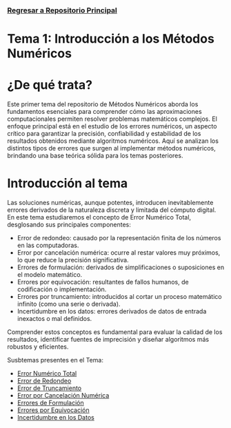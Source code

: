 ### [Regresar a Repositorio Principal](https://github.com/SebastianRSS04/Metodos-Numericos-Git.git)

# Tema 1: Introducción a los Métodos Numéricos

# ¿De qué trata?

Este primer tema del repositorio de Métodos Numéricos aborda los fundamentos esenciales para comprender cómo las aproximaciones computacionales permiten resolver problemas matemáticos complejos. El enfoque principal está en el estudio de los errores numéricos, un aspecto crítico para garantizar la precisión, confiabilidad y estabilidad de los resultados obtenidos mediante algoritmos numéricos.
Aquí se analizan los distintos tipos de errores que surgen al implementar métodos numéricos, brindando una base teórica sólida para los temas posteriores.

# Introducción al tema

Las soluciones numéricas, aunque potentes, introducen inevitablemente errores derivados de la naturaleza discreta y limitada del cómputo digital. En este tema estudiaremos el concepto de Error Numérico Total, desglosando sus principales componentes:
- Error de redondeo: causado por la representación finita de los números en las computadoras.
- Error por cancelación numérica: ocurre al restar valores muy próximos, lo que reduce la precisión significativa.
- Errores de formulación: derivados de simplificaciones o suposiciones en el modelo matemático.
- Errores por equivocación: resultantes de fallos humanos, de codificación o implementación.
- Errores por truncamiento: introducidos al cortar un proceso matemático infinito (como una serie o derivada).
- Incertidumbre en los datos: errores derivados de datos de entrada inexactos o mal definidos.

Comprender estos conceptos es fundamental para evaluar la calidad de los resultados, identificar fuentes de imprecisión y diseñar algoritmos más robustos y eficientes.

Susbtemas presentes en el Tema:

- [Error Numérico Total](https://github.com/SebastianRSS04/Metodos-Numericos-Git/blob/a71a2dc1499b577788e5bf68a84f12ae2fad48cb/T1/Error%20Num%C3%A9rico%20Total.md)
- [Error de Redondeo](https://github.com/SebastianRSS04/Metodos-Numericos-Git/blob/a71a2dc1499b577788e5bf68a84f12ae2fad48cb/T1/Error%20de%20Redondeo.md)
- [Error de Truncamiento](https://github.com/SebastianRSS04/Metodos-Numericos-Git/blob/a71a2dc1499b577788e5bf68a84f12ae2fad48cb/T1/Error%20de%20Truncamiento.md)
- [Error por Cancelación Numérica](https://github.com/SebastianRSS04/Metodos-Numericos-Git/blob/a71a2dc1499b577788e5bf68a84f12ae2fad48cb/T1/Error%20por%20Cancelaci%C3%B3n%20Num%C3%A9rica.md)
- [Errores de Formulación](https://github.com/SebastianRSS04/Metodos-Numericos-Git/blob/a71a2dc1499b577788e5bf68a84f12ae2fad48cb/T1/Errores%20de%20Formulaci%C3%B3n.md)
- [Errores por Equivocación](https://github.com/SebastianRSS04/Metodos-Numericos-Git/blob/a71a2dc1499b577788e5bf68a84f12ae2fad48cb/T1/Errores%20por%20Equivocaci%C3%B3n.md)
- [Incertidumbre en los Datos](https://github.com/SebastianRSS04/Metodos-Numericos-Git/blob/a71a2dc1499b577788e5bf68a84f12ae2fad48cb/T1/Incertidumbre%20en%20los%20Datos.md)

